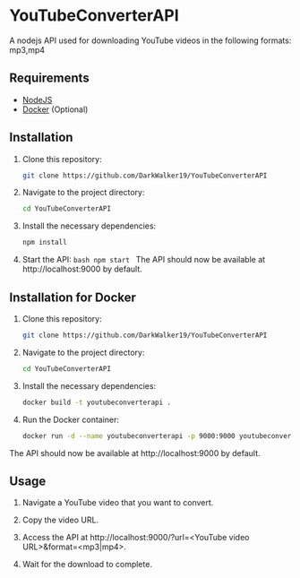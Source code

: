 # YouTubeConverterAPI

A nodejs API used for downloading YouTube videos in the following formats: mp3,mp4

## Requirements

- [NodeJS](https://nodejs.org/)
- [Docker](https://www.docker.com/) (Optional)

## Installation

1. Clone this repository:
   ```bash
   git clone https://github.com/DarkWalker19/YouTubeConverterAPI
   ```
2. Navigate to the project directory:
   ```bash
   cd YouTubeConverterAPI
   ```
3. Install the necessary dependencies:
   ```bash
   npm install
   ```
4. Start the API:
   `bash
npm start
`
   The API should now be available at http://localhost:9000 by default.

## Installation for Docker

1. Clone this repository:
   ```bash
   git clone https://github.com/DarkWalker19/YouTubeConverterAPI
   ```
2. Navigate to the project directory:
   ```bash
   cd YouTubeConverterAPI
   ```
3. Install the necessary dependencies:
   ```bash
   docker build -t youtubeconverterapi .
   ```
4. Run the Docker container:
   ```bash
   docker run -d --name youtubeconverterapi -p 9000:9000 youtubeconverterapi
   ```

The API should now be available at http://localhost:9000 by default.

## Usage

1. Navigate a YouTube video that you want to convert.

2. Copy the video URL.

3. Access the API at http://localhost:9000/?url=<YouTube video URL\>&format=<mp3|mp4\>.

4. Wait for the download to complete.